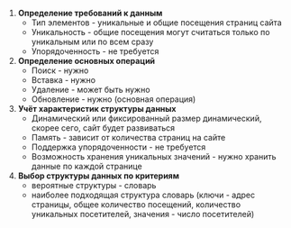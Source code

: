 1. **Определение требований к данным**
    * Тип элементов - уникальные и общие посещения страниц сайта
    * Уникальность - общие посещения могут считаться только по уникальным или по всем сразу
    * Упорядоченность - не требуется
2. **Определение основных операций**
    * Поиск - нужно
    * Вставка - нужно
    * Удаление - может быть нужно
    * Обновление - нужно (основная операция)
3. **Учёт характеристик структуры данных**
    * Динамический или фиксированный размер динамический, скорее сего, сайт будет развиваться
    * Память - зависит от количества страниц на сайте
    * Поддержка упорядоченности - не требуется
    * Возможность хранения уникальных значений - нужно хранить данные по каждой странице
4. **Выбор структуры данных по критериям**
    * вероятные структуры - словарь
    * наиболее подходящая структура словарь (ключи - адрес страницы, общее количество посещений, количество уникальных посетителей, значения - число посетителей)